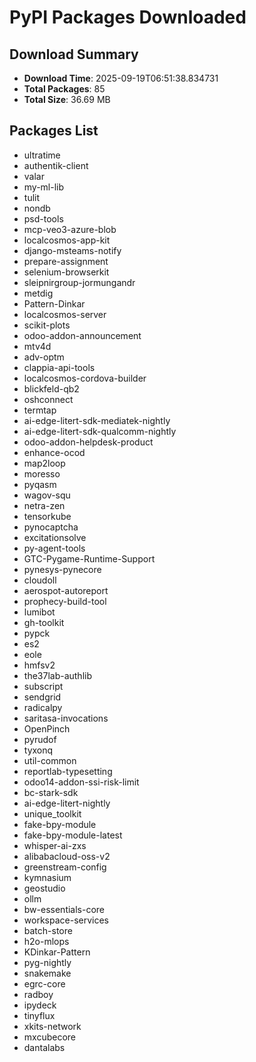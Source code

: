 # PyPI Packages Downloaded

## Download Summary
- **Download Time**: 2025-09-19T06:51:38.834731
- **Total Packages**: 85
- **Total Size**: 36.69 MB

## Packages List
- ultratime
- authentik-client
- valar
- my-ml-lib
- tulit
- nondb
- psd-tools
- mcp-veo3-azure-blob
- localcosmos-app-kit
- django-msteams-notify
- prepare-assignment
- selenium-browserkit
- sleipnirgroup-jormungandr
- metdig
- Pattern-Dinkar
- localcosmos-server
- scikit-plots
- odoo-addon-announcement
- mtv4d
- adv-optm
- clappia-api-tools
- localcosmos-cordova-builder
- blickfeld-qb2
- oshconnect
- termtap
- ai-edge-litert-sdk-mediatek-nightly
- ai-edge-litert-sdk-qualcomm-nightly
- odoo-addon-helpdesk-product
- enhance-ocod
- map2loop
- moresso
- pyqasm
- wagov-squ
- netra-zen
- tensorkube
- pynocaptcha
- excitationsolve
- py-agent-tools
- GTC-Pygame-Runtime-Support
- pynesys-pynecore
- cloudoll
- aerospot-autoreport
- prophecy-build-tool
- lumibot
- gh-toolkit
- pypck
- es2
- eole
- hmfsv2
- the37lab-authlib
- subscript
- sendgrid
- radicalpy
- saritasa-invocations
- OpenPinch
- pyrudof
- tyxonq
- util-common
- reportlab-typesetting
- odoo14-addon-ssi-risk-limit
- bc-stark-sdk
- ai-edge-litert-nightly
- unique_toolkit
- fake-bpy-module
- fake-bpy-module-latest
- whisper-ai-zxs
- alibabacloud-oss-v2
- greenstream-config
- kymnasium
- geostudio
- ollm
- bw-essentials-core
- workspace-services
- batch-store
- h2o-mlops
- KDinkar-Pattern
- pyg-nightly
- snakemake
- egrc-core
- radboy
- ipydeck
- tinyflux
- xkits-network
- mxcubecore
- dantalabs
